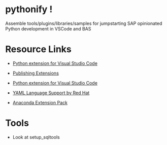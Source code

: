 # pythonify !
Assemble tools/plugins/libraries/samples for jumpstarting SAP opinionated Python development in VSCode and BAS

# Resource Links
 - [Python extension for Visual Studio Code](https://marketplace.visualstudio.com/items?itemName=ms-python.python)
 - [Publishing Extensions](https://code.visualstudio.com/api/working-with-extensions/publishing-extension)
 
 - [Python extension for Visual Studio Code](https://open-vsx.org/api/redhat/vscode-yaml/0.13.0/file/redhat.vscode-yaml-0.13.0.vsix)
 - [YAML Language Support by Red Hat](https://open-vsx.org/api/ms-python/python/2020.10.332292344/file/ms-python.python-2020.10.332292344.vsix)
 - [Anaconda Extension Pack](https://open-vsx.org/api/ms-python/anaconda-extension-pack/1.0.1/file/ms-python.anaconda-extension-pack-1.0.1.vsix)

# Tools
 - Look at setup_sqltools
